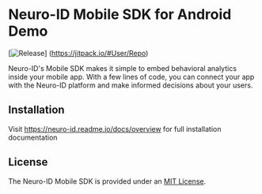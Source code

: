 # Neuro-ID Mobile SDK for Android Demo
[![Release](https://jitpack.io/v/User/Repo.svg)]
(https://jitpack.io/#User/Repo)

Neuro-ID's Mobile SDK makes it simple to embed behavioral analytics inside your mobile app. With a few lines of code, you can connect your app with the Neuro-ID platform and make informed decisions about your users.

## Installation

Visit https://neuro-id.readme.io/docs/overview for full installation documentation

## License

The Neuro-ID Mobile SDK is provided under an [MIT License](LICENSE).
